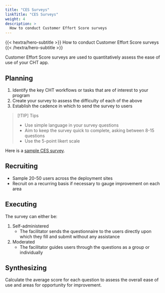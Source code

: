 ```yaml
---
title: "CES Surveys"
linkTitle: "CES Surveys"
weight: 4
description: >
  How to conduct Customer Effort Score surveys
---
```


{{< hextra/hero-subtitle >}}
  How to conduct Customer Effort Score surveys
{{< /hextra/hero-subtitle >}}

Customer Effort Score surveys are used to quantitatively assess the ease of use of your CHT app.

## Planning

1. Identify the key CHT workflows or tasks that are of interest to your program
2. Create your survey to assess the difficulty of each of the above
3. Establish the cadence in which to send the survey to users 

> [!TIP] Tips
> * Use simple language in your survey questions 
> * Aim to keep the survey quick to complete, asking between 8-15 questions 
> * Use the 5-point likert scale

Here is a [sample CES survey](https://docs.google.com/forms/d/1TuD9G4Gjod07jtw4INOWEkoBzuu9pEooSz-UfASjlyc/edit).

## Recruiting

* Sample 20-50 users across the deployment sites
* Recruit on a recurring basis if necessary to gauge improvement on each area

## Executing

The survey can either be:

1. Self-administered 
    * The facilitator sends the questionnaire to the users directly upon which they fill and submit without any assistance
2. Moderated
    * The facilitator guides users through the questions as a group or individually 

## Synthesizing

Calculate the average score for each question to assess the overall ease of use and areas for opportunity for improvement.
